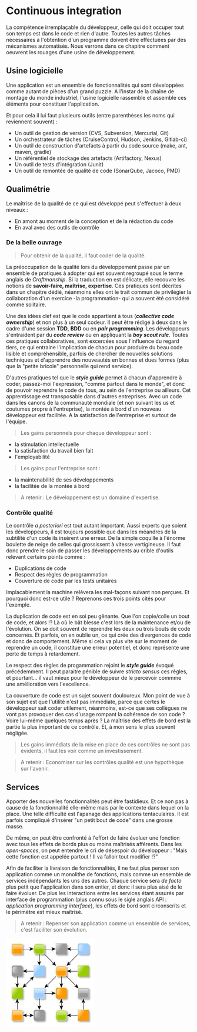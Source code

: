 # Continuous integration
La compétence irremplaçable du développeur, celle qui doit occuper tout son temps est dans le code et rien d'autre. Toutes les autres tâches nécessaires à l'obtention d'un programme doivent être effectuées par des mécanismes automatisés.
Nous verrons dans ce chapitre comment oeuvrent les rouages d'une usine de développement.

## Usine logicielle
Une application est un ensemble de fonctionnalités qui sont développées comme autant de pièces d'un grand puzzle. A l'instar de la chaîne de montage du monde industriel, l'usine logicielle rassemble et assemble ces éléments pour constituer l'application.

Et pour cela il lui faut plusieurs outils (entre parenthèses les noms qui reviennent souvent) :
* Un outil de gestion de version (CVS, Subversion, Mercurial, Git)
* Un orchestrateur de tâches (CruiseControl, Hudson, Jenkins, Gitlab-ci)
* Un outil de construction d'artefacts à partir du code source (make, ant, maven, gradle)
* Un référentiel de stockage des artefacts (Artifactory, Nexus)
* Un outil de tests d'intégration (Junit)
* Un outil de remontée de qualité de code (SonarQube, Jacoco, PMD)

## Qualimétrie
Le maîtrise de la qualité de ce qui est développé peut s'effectuer à deux niveaux :

 * En amont au moment de la conception et de la rédaction du code
 * En aval avec des outils de contrôle

### De la belle ouvrage
>Pour obtenir de la qualité, il faut coder de la qualité.

La préoccupation de la qualité lors du développement passe par un ensemble de pratiques à adopter qui est souvent regroupé sous le terme anglais de _Craftmanship_. Si la traduction en est délicate, elle recouvre les notions de **savoir-faire, maîtrise, expertise**. Ces pratiques sont décrites dans un chapitre dédié, néanmoins elles ont le trait commun de privilégier la collaboration d'un exercice -la programmation- qui a souvent été considéré comme solitaire.

Une des idées clef est que le code appartient à tous (_**collective code ownership**_) et non plus à un seul codeur. Il peut être rédigé à deux dans le cadre d'une session **TDD**, **BDD** ou en _**pair programming**_. Les développeurs s'entraident par du _**code review**_ ou en appliquant la _**boy scout rule**_.
Toutes ces pratiques collaboratives, sont excercées sous l'influence du regard tiers, ce qui entraine l'implication de chacun pour produire du beau code lisible et compréhensible, parfois de chercher de nouvelles solutions techniques et d'apprendre des nouveautés en bonnes et dues formes (plus que la "petite bricole" personnelle qui rend service).

D'autres pratiques tel que le _**style guide**_ permet à chacun d'apprendre à coder, passez-moi l'expression, "comme partout dans le monde", et donc de pouvoir reprendre le code de tous, au sein de l'entreprise ou ailleurs. Cet apprentissage est transposable dans d'autres entreprises. Avec un code dans les canons de la communauté mondiale (et non suivant les us et coutumes propre à l'entreprise), la montée à bord d'un nouveau développeur est facilitée. A la satisfaction de l'entreprise et surtout de l'équipe.

>Les gains personnels pour chaque développeur sont :
- la stimulation intellectuelle
- la satisfaction du travail bien fait
- l'employabilité

>Les gains pour l'entreprise sont :
- la maintenabilité de ses développements
- la facilitée de la montée à bord

>A retenir :
Le développement est un domaine d'expertise.

### Contrôle qualité
Le contrôle _a posteriori_ est tout autant important. Aussi experts que soient les développeurs, il est toujours possible que dans les méandres de la subtilité d'un code ils insèrent une erreur. De la simple coquille à l'énorme boulette de neige de celles qui grossissent à vitesse vertigineuse.
Il faut donc prendre le soin de passer les développements au crible d'outils relevant certains points comme :

 * Duplications de code
 * Respect des règles de programmation
 * Couverture de code par les tests unitaires

Implacablement la machine relèvera les mal-façons suivant non perçues. Et pourquoi donc est-ce utile ? Reprenons ces trois points cités pour l'exemple.

La duplication de code est en soi peu gênante. Que l'on copie/colle un bout de code, et alors !? Là où le bât blesse c'est lors de la maintenance et/ou de l'évolution. On se doit souvent de reprendre les deux ou trois bouts de code concernés. Et parfois, on en oublie un, ce qui crée des divergences de code et donc de comportement.
Même si cela va plus vite sur le moment de reprendre un code, il constitue une erreur potentiel, et donc représente une perte de temps à retardement.

Le respect des règles de progammation rejoint le _**style guide**_ évoqué précédemment. Il peut paraitre pénible de suivre _stricto sensus_ ces règles, et pourtant... il vaut mieux pour le développeur de le percevoir commme une amélioration vers l'excellence.

La couverture de code est un sujet souvent douloureux. Mon point de vue à son sujet est que l'utilité n'est pas immédiate, parce que certes le développeur sait coder utilement, néanmoins, est-ce que ses collègues ne vont pas provoquer des cas d'usage rompant la cohérence de son code ? Voire lui-même quelques temps après ? La maîtrise des effets de bord est la partie la plus important de ce contrôle. Et, à mon sens le plus souvent négligée.

>Les gains immédiats de la mise en place de ces contrôles ne sont pas évidents, il faut les voir comme un investissement.

>A retenir :
Economiser sur les contrôles qualité est une hypothèque sur l'avenir.


## Services

Apporter des nouvelles fonctionnalités peut être fastidieux. Et ce non pas à cause de la fonctionnalité elle-même mais par le contexte dans lequel on la place. Une telle difficulté est l'apanage des applications tentaculaires. Il est parfois compliqué d'insérer "un petit bout de code" dans une grosse masse.

De même, on peut être confronté à l'effort de faire évoluer une fonction avec tous les effets de bords plus ou moins maîtrisés afférents. Dans les _open-spaces_, on peut entendre le cri de désespoir du développeur : "Mais cette fonction est appelée partout ! Il va falloir tout modifier !?"

Afin de faciliter la livraison de fonctionnalités, il ne faut plus penser son application comme un monolithe de fonctions, mais comme un ensemble de services indépendants les uns des autres. Chaque service sera _de facto_ plus petit que l'application dans son entier, et donc il sera plus aisé de le faire évoluer. De plus les interactions entre les services étant assurés par interface de programmation (plus connu sous le sigle anglais API : _application programming interface_), les effets de bord sont circonscrits et le périmètre est mieux maîtrisé.

>A retenir :
Repenser son application comme un ensemble de services, c'est faciliter son évolution.

![](../images/Services.jpg)


